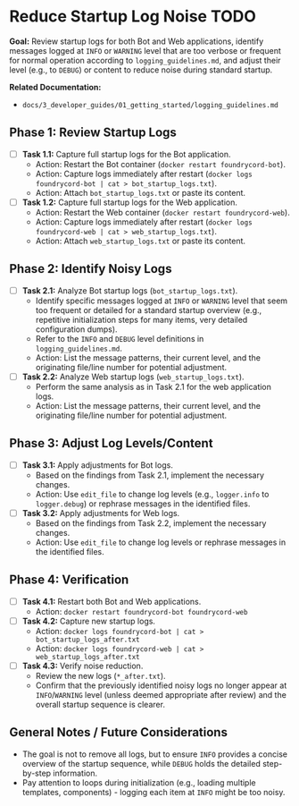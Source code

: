 # Reduce Startup Log Noise TODO

**Goal:** Review startup logs for both Bot and Web applications, identify messages logged at `INFO` or `WARNING` level that are too verbose or frequent for normal operation according to `logging_guidelines.md`, and adjust their level (e.g., to `DEBUG`) or content to reduce noise during standard startup.

**Related Documentation:**
*   `docs/3_developer_guides/01_getting_started/logging_guidelines.md`

## Phase 1: Review Startup Logs

*   [ ] **Task 1.1:** Capture full startup logs for the Bot application.
    *   Action: Restart the Bot container (`docker restart foundrycord-bot`).
    *   Action: Capture logs immediately after restart (`docker logs foundrycord-bot | cat > bot_startup_logs.txt`).
    *   Action: Attach `bot_startup_logs.txt` or paste its content.
*   [ ] **Task 1.2:** Capture full startup logs for the Web application.
    *   Action: Restart the Web container (`docker restart foundrycord-web`).
    *   Action: Capture logs immediately after restart (`docker logs foundrycord-web | cat > web_startup_logs.txt`).
    *   Action: Attach `web_startup_logs.txt` or paste its content.

## Phase 2: Identify Noisy Logs

*   [ ] **Task 2.1:** Analyze Bot startup logs (`bot_startup_logs.txt`).
    *   Identify specific messages logged at `INFO` or `WARNING` level that seem too frequent or detailed for a standard startup overview (e.g., repetitive initialization steps for many items, very detailed configuration dumps).
    *   Refer to the `INFO` and `DEBUG` level definitions in `logging_guidelines.md`.
    *   Action: List the message patterns, their current level, and the originating file/line number for potential adjustment.
*   [ ] **Task 2.2:** Analyze Web startup logs (`web_startup_logs.txt`).
    *   Perform the same analysis as in Task 2.1 for the web application logs.
    *   Action: List the message patterns, their current level, and the originating file/line number for potential adjustment.

## Phase 3: Adjust Log Levels/Content

*   [ ] **Task 3.1:** Apply adjustments for Bot logs.
    *   Based on the findings from Task 2.1, implement the necessary changes.
    *   Action: Use `edit_file` to change log levels (e.g., `logger.info` to `logger.debug`) or rephrase messages in the identified files.
*   [ ] **Task 3.2:** Apply adjustments for Web logs.
    *   Based on the findings from Task 2.2, implement the necessary changes.
    *   Action: Use `edit_file` to change log levels or rephrase messages in the identified files.

## Phase 4: Verification

*   [ ] **Task 4.1:** Restart both Bot and Web applications.
    *   Action: `docker restart foundrycord-bot foundrycord-web`
*   [ ] **Task 4.2:** Capture new startup logs.
    *   Action: `docker logs foundrycord-bot | cat > bot_startup_logs_after.txt`
    *   Action: `docker logs foundrycord-web | cat > web_startup_logs_after.txt`
*   [ ] **Task 4.3:** Verify noise reduction.
    *   Review the new logs (`*_after.txt`).
    *   Confirm that the previously identified noisy logs no longer appear at `INFO`/`WARNING` level (unless deemed appropriate after review) and the overall startup sequence is clearer.

## General Notes / Future Considerations

*   The goal is not to remove all logs, but to ensure `INFO` provides a concise overview of the startup sequence, while `DEBUG` holds the detailed step-by-step information.
*   Pay attention to loops during initialization (e.g., loading multiple templates, components) - logging each item at `INFO` might be too noisy.
